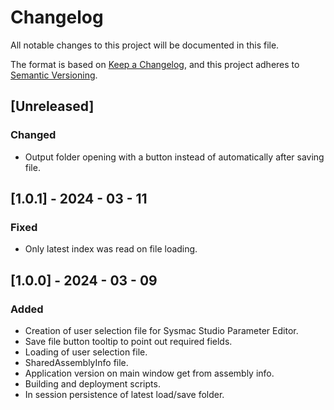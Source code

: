 # Changelog
All notable changes to this project will be documented in this file.

The format is based on [Keep a Changelog](https://keepachangelog.com/en/1.0.0/),
and this project adheres to [Semantic Versioning](https://semver.org/spec/v2.0.0.html).

## [Unreleased]

### Changed

- Output folder opening with a button instead of automatically after saving file.

## [1.0.1] - 2024 - 03 - 11

### Fixed

- Only latest index was read on file loading.

## [1.0.0] - 2024 - 03 - 09

### Added

- Creation of user selection file for Sysmac Studio Parameter Editor.
- Save file button tooltip to point out required fields.
- Loading of user selection file.
- SharedAssemblyInfo file.
- Application version on main window get from assembly info.
- Building and deployment scripts.
- In session persistence of latest load/save folder.
